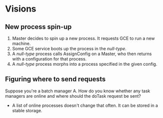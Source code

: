 # Visions

## New process spin-up

1. Master decides to spin up a new process. It requests GCE to run a new
   machine.
2. Some GCE service boots up the process in the *null-type*.
3. A *null-type* process calls AssignConfig on a Master, who then returns
   with a configuration for that process.
4. A *null-type* process morphs into a process specified in the given config.

## Figuring where to send requests

Suppose you're a batch manager A. How do you know whether any task managers are
online and where should the doTask request be sent?

* A list of online processes doesn't change that often. It can be stored
in a stable storage.